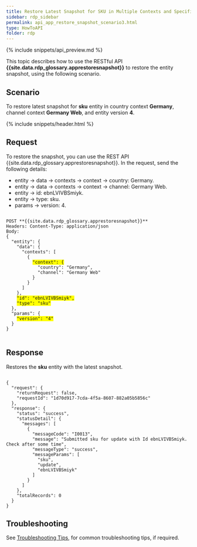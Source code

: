 ```yaml
---
title: Restore Latest Snapshot for SKU in Multiple Contexts and Specified Version
sidebar: rdp_sidebar
permalink: api_app_restore_snapshot_scenario3.html
type: HowToAPI
folder: rdp
---
```


{% include snippets/api_preview.md %}

This topic describes how to use the RESTful API **{{site.data.rdp_glossary.apprestoresnapshot}}** to restore the entity snapshot, using the following scenario. 

## Scenario 

To restore latest snapshot for **sku** entity in country context **Germany**, channel context **Germany Web**, and entity version **4**.

{% include snippets/header.html %}

## Request

To restore the snapshot, you can use the REST API {{site.data.rdp_glossary.apprestoresnapshot}}. In the request, send the following details:

* entity -> data -> contexts -> context -> country: Germany. 
* entity -> data -> contexts -> context -> channel: Germany Web. 
* entity -> id: ebnLVIVBSmiyk.
* entity -> type: sku.
* params -> version: 4.

<pre>
<code>
POST **{{site.data.rdp_glossary.apprestoresnapshot}}**
Headers: Content-Type: application/json
Body:
{
  "entity": {
    "data": {
      "contexts": [
        {
          <span style="background-color: #FFFF00">"context": {</span>
            "country": "Germany",
            "channel": "Germany Web"
          }
        }
      ]
    },
    <span style="background-color: #FFFF00">"id": "ebnLVIVBSmiyk",</span>
    <span style="background-color: #FFFF00">"type": "sku"</span>
  },
  "params": {
  	<span style="background-color: #FFFF00">"version": "4"</span>
  }
}
</code>
</pre>

## Response

Restores the **sku** entity with the latest snapshot.

<pre><code>
{
  "request": {
    "returnRequest": false,
    "requestId": "1d70d917-7cda-4f5a-8607-882a05b5856c"
  },
  "response": {
    "status": "success",
    "statusDetail": {
      "messages": [
        {
          "messageCode": "I0013",
          "message": "Submitted sku for update with Id ebnLVIVBSmiyk. Check after some time",
          "messageType": "success",
          "messageParams": [
            "sku",
            "update",
            "ebnLVIVBSmiyk"
          ]
        }
      ]
    },
    "totalRecords": 0
  }
}
</code></pre>

## Troubleshooting

See [Troubleshooting Tips](api_troubleshooting_tips.html), for common troubleshooting tips, if required.